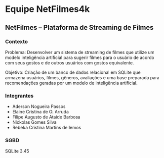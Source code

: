 # Equipe NetFilmes4k

## NetFilmes – Plataforma de Streaming de Filmes

### Contexto

Problema:
Desenvolver um sistema de streaming de filmes que utilize um modelo inteligência artificial para sugerir filmes para o usuário de acordo com seus gostos e de outros usuários com gostos equivalente.

Objetivo:
Criação de um banco de dados relacional em SQLite que armazena usuários, filmes, gêneros,
avaliações e uma base preparada para recomendações geradas por um modelo de inteligência artificial.



### Integrantes

* Aderson Nogueira Passos
* Elaine Cristina de O. Arruda
* Filipe Augusto de Ataide Barbosa
* Nickolas Gomes Silva
* Rebeka Cristina Martins de lemos



### SGBD

SQLite 3.45

